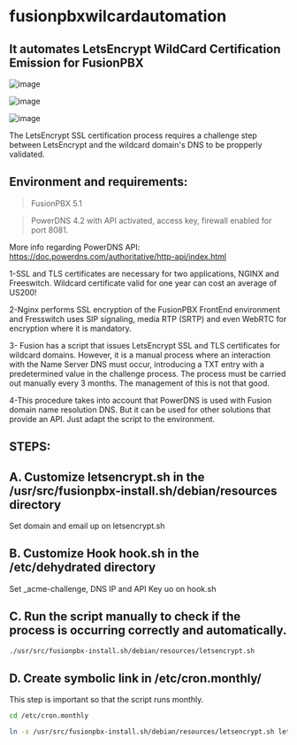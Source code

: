 # fusionpbxwilcardautomation

## It automates LetsEncrypt WildCard Certification Emission for FusionPBX

![image](https://github.com/inoutglobal/fusionpbxwilcardautomation/assets/47820627/91823d63-17d3-42ac-bdb9-28cb5a48f9c5)

![image](https://github.com/inoutglobal/fusionpbxwilcardautomation/assets/47820627/3b944639-a2c0-4b42-a762-81f072b04801)

![image](https://github.com/inoutglobal/fusionpbxwilcardautomation/assets/47820627/86dd880f-59ed-4f6b-82b3-393a6d3739ef)


The LetsEncrypt SSL certification process requires a challenge step between LetsEncrypt and the wildcard domain's DNS to be propperly validated.

## Environment and requirements:

> FusionPBX 5.1

> PowerDNS 4.2 with API activated, access key, firewall enabled for port 8081.

More info regarding PowerDNS API:  https://doc.powerdns.com/authoritative/http-api/index.html



1-SSL and TLS certificates are necessary for two applications, NGINX and Freeswitch. Wildcard certificate valid for one year can cost an average of US200!

2-Nginx performs SSL encryption of the FusionPBX FrontEnd environment and Fresswitch uses SIP signaling, media RTP (SRTP) and even WebRTC for encryption where it is mandatory.

3- Fusion has a script that issues LetsEncrypt SSL and TLS certificates for wildcard domains. However, it is a manual process where an interaction with the Name Server DNS must occur, introducing a TXT entry with a predetermined value in the challenge process. The process must be carried out manually every 3 months. The management of this is not that good.

4-This procedure takes into account that PowerDNS is used with Fusion domain name resolution DNS. But it can be used for other solutions that provide an API. Just adapt the script to the environment.

## STEPS:

## A. Customize letsencrypt.sh in the /usr/src/fusionpbx-install.sh/debian/resources directory

Set domain and email up on letsencrypt.sh

## B. Customize Hook hook.sh in the /etc/dehydrated directory

Set _acme-challenge, DNS IP and API Key uo on hook.sh

## C. Run the script manually to check if the process is occurring correctly and automatically.

```sh
./usr/src/fusionpbx-install.sh/debian/resources/letsencrypt.sh
```

## D. Create symbolic link in /etc/cron.monthly/

This step is important so that the script runs monthly.

```sh
cd /etc/cron.monthly

ln -s /usr/src/fusionpbx-install.sh/debian/resources/letsencrypt.sh letsencrypt
```


